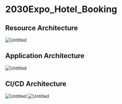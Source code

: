 # 2030Expo_Hotel_Booking
## Resource Architecture

![Untitled](notion://www.notion.so/image/https%3A%2F%2Fs3-us-west-2.amazonaws.com%2Fsecure.notion-static.com%2Fccb717fc-4bd9-4623-a2a9-a3296289eb31%2FUntitled.png?id=d4b5db07-21fb-4361-9f38-c65b6507e68b&table=block&spaceId=3a2995be-80ba-4914-b52f-53419771bb47&width=1920&userId=b69d6c15-4273-4f70-90e4-975a869a1f0f&cache=v2)

## Application Architecture

![Untitled](https://s3-us-west-2.amazonaws.com/secure.notion-static.com/9b22233d-2b80-4ee4-be49-90a7328347ce/Untitled.png)

## CI/CD Architecture

![Untitled](https://s3-us-west-2.amazonaws.com/secure.notion-static.com/2df22473-6394-4e7f-866f-8cbb7e977778/Untitled.png)
![Untitled](https://s3-us-west-2.amazonaws.com/secure.notion-static.com/ccb717fc-4bd9-4623-a2a9-a3296289eb31/Untitled.png)
